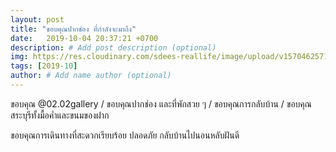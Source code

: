 ```yaml
---
layout: post
title: "ขอบคุณปากช่อง ที่กำลังจะมาถึง"
date:   2019-10-04 20:37:21 +0700
description: # Add post description (optional)
img: https://res.cloudinary.com/sdees-reallife/image/upload/v1570462571/line_26245152262994.jpg # Add image post (optional)
tags: [2019-10]
author: # Add name author (optional)
---
```

ขอบคุณ @02.02gallery / ขอบคุณปากช่อง และที่พักสวย ๆ / ขอบคุณการกลับบ้าน / ขอบคุณสระบุรีทั้งมื้อค่ำและขนมของฝาก

<i class="fa fa-child" style="color:plum"></i>

ขอบคุณการเดินทางที่สะดวกเรียบร้อย ปลอดภัย กลับบ้านไปนอนหลับฝันดี

